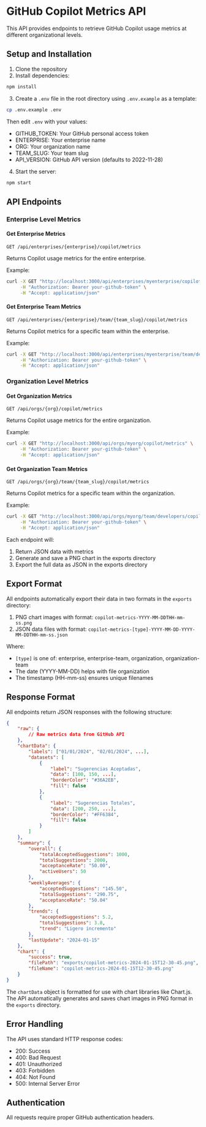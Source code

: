 # GitHub Copilot Metrics API

This API provides endpoints to retrieve GitHub Copilot usage metrics at different organizational levels.

## Setup and Installation

1. Clone the repository
2. Install dependencies:
```bash
npm install
```
3. Create a `.env` file in the root directory using `.env.example` as a template:
```bash
cp .env.example .env
```
Then edit `.env` with your values:
   - GITHUB_TOKEN: Your GitHub personal access token
   - ENTERPRISE: Your enterprise name
   - ORG: Your organization name
   - TEAM_SLUG: Your team slug
   - API_VERSION: GitHub API version (defaults to 2022-11-28)

4. Start the server:
```bash
npm start
```

## API Endpoints

### Enterprise Level Metrics

#### Get Enterprise Metrics
```http
GET /api/enterprises/{enterprise}/copilot/metrics
```
Returns Copilot usage metrics for the entire enterprise.

Example:
```bash
curl -X GET "http://localhost:3000/api/enterprises/myenterprise/copilot/metrics" \
     -H "Authorization: Bearer your-github-token" \
     -H "Accept: application/json"
```

#### Get Enterprise Team Metrics
```http
GET /api/enterprises/{enterprise}/team/{team_slug}/copilot/metrics
```
Returns Copilot metrics for a specific team within the enterprise.

Example:
```bash
curl -X GET "http://localhost:3000/api/enterprises/myenterprise/team/developers/copilot/metrics" \
     -H "Authorization: Bearer your-github-token" \
     -H "Accept: application/json"
```

### Organization Level Metrics

#### Get Organization Metrics
```http
GET /api/orgs/{org}/copilot/metrics
```
Returns Copilot usage metrics for the entire organization.

Example:
```bash
curl -X GET "http://localhost:3000/api/orgs/myorg/copilot/metrics" \
     -H "Authorization: Bearer your-github-token" \
     -H "Accept: application/json"
```

#### Get Organization Team Metrics
```http
GET /api/orgs/{org}/team/{team_slug}/copilot/metrics
```
Returns Copilot metrics for a specific team within the organization.

Example:
```bash
curl -X GET "http://localhost:3000/api/orgs/myorg/team/developers/copilot/metrics" \
     -H "Authorization: Bearer your-github-token" \
     -H "Accept: application/json"
```

Each endpoint will:
1. Return JSON data with metrics
2. Generate and save a PNG chart in the exports directory
3. Export the full data as JSON in the exports directory

## Export Format

All endpoints automatically export their data in two formats in the `exports` directory:

1. PNG chart images with format: `copilot-metrics-YYYY-MM-DDTHH-mm-ss.png`
2. JSON data files with format: `copilot-metrics-[type]-YYYY-MM-DD-YYYY-MM-DDTHH-mm-ss.json`

Where:
- `[type]` is one of: enterprise, enterprise-team, organization, organization-team
- The date (YYYY-MM-DD) helps with file organization
- The timestamp (HH-mm-ss) ensures unique filenames

## Response Format

All endpoints return JSON responses with the following structure:

```json
{
    "raw": {
        // Raw metrics data from GitHub API
    },
    "chartData": {
        "labels": ["01/01/2024", "02/01/2024", ...],
        "datasets": [
            {
                "label": "Sugerencias Aceptadas",
                "data": [100, 150, ...],
                "borderColor": "#36A2EB",
                "fill": false
            },
            {
                "label": "Sugerencias Totales",
                "data": [200, 250, ...],
                "borderColor": "#FF6384",
                "fill": false
            }
        ]
    },
    "summary": {
        "overall": {
            "totalAcceptedSuggestions": 1000,
            "totalSuggestions": 2000,
            "acceptanceRate": "50.00",
            "activeUsers": 50
        },
        "weeklyAverages": {
            "acceptedSuggestions": "145.50",
            "totalSuggestions": "290.75",
            "acceptanceRate": "50.04"
        },
        "trends": {
            "acceptedSuggestions": 5.2,
            "totalSuggestions": 3.8,
            "trend": "Ligero incremento"
        },
        "lastUpdate": "2024-01-15"
    },
    "chart": {
        "success": true,
        "filePath": "exports/copilot-metrics-2024-01-15T12-30-45.png",
        "fileName": "copilot-metrics-2024-01-15T12-30-45.png"
    }
}
```

The `chartData` object is formatted for use with chart libraries like Chart.js. The API automatically generates and saves chart images in PNG format in the `exports` directory.

## Error Handling

The API uses standard HTTP response codes:
- 200: Success
- 400: Bad Request
- 401: Unauthorized
- 403: Forbidden
- 404: Not Found
- 500: Internal Server Error

## Authentication

All requests require proper GitHub authentication headers.
